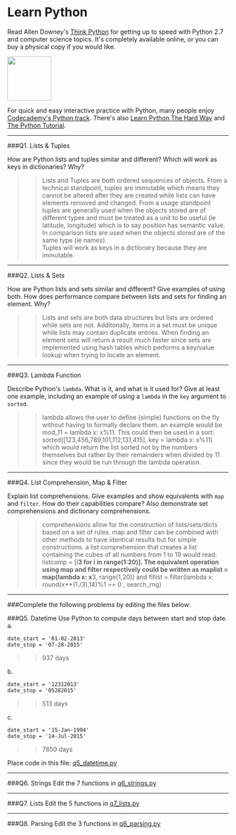 # Learn Python

Read Allen Downey's [Think Python](http://www.greenteapress.com/thinkpython/) for getting up to speed with Python 2.7 and computer science topics. It's completely available online, or you can buy a physical copy if you would like.

<a href="http://www.greenteapress.com/thinkpython/"><img src="img/think_python.png" style="width: 100px;" target="_blank"></a>

For quick and easy interactive practice with Python, many people enjoy [Codecademy's Python track](http://www.codecademy.com/en/tracks/python). There's also [Learn Python The Hard Way](http://learnpythonthehardway.org/book/) and [The Python Tutorial](https://docs.python.org/2/tutorial/).

---

###Q1. Lists &amp; Tuples

How are Python lists and tuples similar and different? Which will work as keys in dictionaries? Why?

>> Lists and Tuples are both ordered sequences of objects. From a technical standpoint, tuples are immutable which means they cannot be altered after they are created while lists can have elements removed and changed. From a usage standpoint tuples are generally used when the objects stored are of different types and must be treated as a unit to be useful (ie latitude, longitude) which is to say position has semantic value. In comparison lists are used when the objects stored are of the same type (ie names).  
Tuples will work as keys in a dictionary because they are immutable.  

---

###Q2. Lists &amp; Sets

How are Python lists and sets similar and different? Give examples of using both. How does performance compare between lists and sets for finding an element. Why?

>> Lists and sets are both data structures but lists are ordered while sets are not. Additonally, items in a set must be unique while lists may contain duplicate entries. When finding an element sets will return a result much faster since sets are implemented using hash tables which performs a key/value lookup when trying to locate an element. 

---

###Q3. Lambda Function

Describe Python's `lambda`. What is it, and what is it used for? Give at least one example, including an example of using a `lambda` in the `key` argument to `sorted`.

>> lambda allows the user to define (simple) functions on the fly without having to formally declare them. an example would be mod_11 = lambda x: x%11. This could then be used in a sort: sorted([123,456,789,101,112,131,415], key = lambda x: x%11) which would return the list sorted not by the numbers themselves but rather by their remainders when divided by 11 since they would be run through the lambda operation. 

---

###Q4. List Comprehension, Map &amp; Filter

Explain list comprehensions. Give examples and show equivalents with `map` and `filter`. How do their capabilities compare? Also demonstrate set comprehensions and dictionary comprehensions.

>> comprehensions allow for the construction of lists/sets/dicts based on a set of rules. map and filter can be combined with other methods to have identical results but for simple constructions. a list comprehension that creates a list containing the cubes of all numbers from 1 to 19 would read: listcomp = [i**3 for i in range(1:20)]. The equivalent operation using map and filter respectively could be written as maplist = map(lambda x: x**3, range(1,20)) and fillist = filter(lambda x: round(x**(1./3),14)%1 == 0 , search_rng)

---

###Complete the following problems by editing the files below:

###Q5. Datetime
Use Python to compute days between start and stop date.   
a.  

```
date_start = '01-02-2013'    
date_stop = '07-28-2015'
```

>> 937 days  

b.  
```
date_start = '12312013'  
date_stop = '05282015'  
```

>> 513 days

c.  
```
date_start = '15-Jan-1994'      
date_stop = '14-Jul-2015'  
```

>> 7850 days

Place code in this file: [q5_datetime.py](python/q5_datetime.py)

---

###Q6. Strings
Edit the 7 functions in [q6_strings.py](python/q6_strings.py)

---

###Q7. Lists
Edit the 5 functions in [q7_lists.py](python/q7_lists.py)

---

###Q8. Parsing
Edit the 3 functions in [q8_parsing.py](python/q8_parsing.py)






